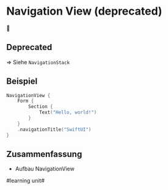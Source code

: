 # Navigation View (deprecated)
🧭

## Deprecated
=\> Siehe `NavigationStack`

## Beispiel

```swift
NavigationView {
    Form {
        Section {
            Text("Hello, world!")
        }
    }
    .navigationTitle("SwiftUI")
}
```



## Zusammenfassung
- Aufbau NavigationView


#learning unit#